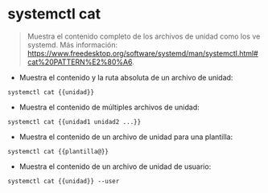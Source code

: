 # systemctl cat

> Muestra el contenido completo de los archivos de unidad como los ve systemd.
> Más información: <https://www.freedesktop.org/software/systemd/man/systemctl.html#cat%20PATTERN%E2%80%A6>.

- Muestra el contenido y la ruta absoluta de un archivo de unidad:

`systemctl cat {{unidad}}`

- Muestra el contenido de múltiples archivos de unidad:

`systemctl cat {{unidad1 unidad2 ...}}`

- Muestra el contenido de un archivo de unidad para una plantilla:

`systemctl cat {{plantilla@}}`

- Muestra el contenido de un archivo de unidad de usuario:

`systemctl cat {{unidad}} --user`
